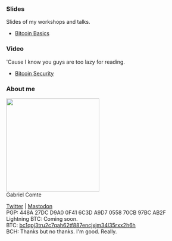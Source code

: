 ### Slides

Slides of my workshops and talks.

* [Bitcoin Basics](https://gcomte.github.io/bitcoin-basics/)

### Video

'Cause I know you guys are too lazy for reading.

* [Bitcoin Security](https://www.youtube.com/playlist?list=PLw2CWTI2tWri1NkoE6GSVHdwXjJUngAE2)

### About me
<img src="https://avatars2.githubusercontent.com/u/8024734" width="250"><br/>
Gabriel Comte


[Twitter](https://twitter.com/gcomxx) | [Mastodon](https://bitcoinhackers.org/@gcom)<br />
PGP: 448A 27DC D9A0 0F41 6C3D A9D7 0558 70CB 97BC AB2F<br />
Lightning BTC: Coming soon.<br />
BTC: [bc1qpj3tru2c7qah62tf887encjxjm34l35rxx2h6h](bitcoin:bc1qpj3tru2c7qah62tf887encjxjm34l35rxx2h6h?label=Gabriel%20Comte)<br />
BCH: Thanks but no thanks. I'm good. Really.<br />